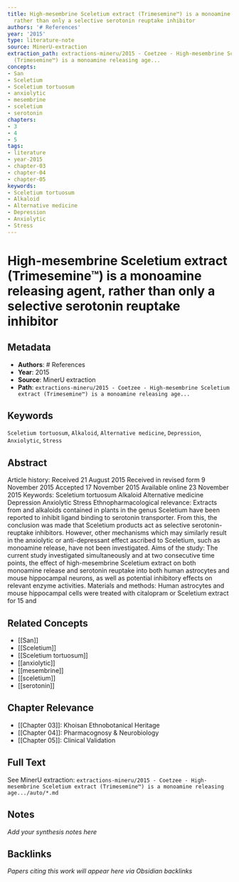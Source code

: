 ```yaml
---
title: High-mesembrine Sceletium extract (Trimesemine™) is a monoamine releasing agent,
  rather than only a selective serotonin reuptake inhibitor
authors: '# References'
year: '2015'
type: literature-note
source: MinerU-extraction
extraction_path: extractions-mineru/2015 - Coetzee - High-mesembrine Sceletium extract
  (Trimesemine™) is a monoamine releasing age...
concepts:
- San
- Sceletium
- Sceletium tortuosum
- anxiolytic
- mesembrine
- sceletium
- serotonin
chapters:
- 3
- 4
- 5
tags:
- literature
- year-2015
- chapter-03
- chapter-04
- chapter-05
keywords:
- Sceletium tortuosum
- Alkaloid
- Alternative medicine
- Depression
- Anxiolytic
- Stress
---
```


# High-mesembrine Sceletium extract (Trimesemine™) is a monoamine releasing agent, rather than only a selective serotonin reuptake inhibitor

## Metadata

- **Authors**: # References
- **Year**: 2015
- **Source**: MinerU extraction
- **Path**: `extractions-mineru/2015 - Coetzee - High-mesembrine Sceletium extract (Trimesemine™) is a monoamine releasing age...`

## Keywords

`Sceletium tortuosum`, `Alkaloid`, `Alternative medicine`, `Depression`, `Anxiolytic`, `Stress`

## Abstract

Article history: Received 21 August 2015 Received in revised form 9 November 2015 Accepted 17 November 2015 Available online 23 November 2015 Keywords: Sceletium tortuosum Alkaloid Alternative medicine Depression Anxiolytic Stress Ethnopharmacological relevance: Extracts from and alkaloids contained in plants in the genus Sceletium have been reported to inhibit ligand binding to serotonin transporter. From this, the conclusion was made that Sceletium products act as selective serotonin-reuptake inhibitors. However, other mechanisms which may similarly result in the anxiolytic or anti-depressant effect ascribed to Sceletium, such as monoamine release, have not been investigated. Aims of the study: The current study investigated simultaneously and at two consecutive time points, the effect of high-mesembrine Sceletium extract on both monoamine release and serotonin reuptake into both human astrocytes and mouse hippocampal neurons, as well as potential inhibitory effects on relevant enzyme activities. Materials and methods: Human astrocytes and mouse hippocampal cells were treated with citalopram or Sceletium extract for 15 and

## Related Concepts

- [[San]]
- [[Sceletium]]
- [[Sceletium tortuosum]]
- [[anxiolytic]]
- [[mesembrine]]
- [[sceletium]]
- [[serotonin]]

## Chapter Relevance

- [[Chapter 03]]: Khoisan Ethnobotanical Heritage
- [[Chapter 04]]: Pharmacognosy & Neurobiology
- [[Chapter 05]]: Clinical Validation

## Full Text

See MinerU extraction: `extractions-mineru/2015 - Coetzee - High-mesembrine Sceletium extract (Trimesemine™) is a monoamine releasing age.../auto/*.md`

## Notes

*Add your synthesis notes here*

## Backlinks

*Papers citing this work will appear here via Obsidian backlinks*
